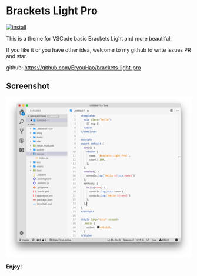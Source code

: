 # Brackets Light Pro

[![install](https://vsmarketplacebadge.apphb.com/installs/eryouhao.brackets-light-pro.svg?style=flat-flat)](https://marketplace.visualstudio.com/items?itemName=eryouhao.brackets-light-pro)

This is a theme for VSCode basic Brackets Light and more beautiful.

If you like it or you have other idea, welcome to my github to write issues PR and star.

github: https://github.com/EryouHao/brackets-light-pro

## Screenshot
![Brackets Light Pro](https://raw.githubusercontent.com/EryouHao/brackets-light-pro/master/static/screenshot.png)

**Enjoy!**
